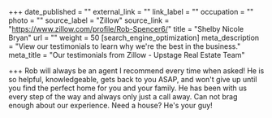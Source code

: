 +++
date_published = ""
external_link = ""
link_label = ""
occupation = ""
photo = ""
source_label = "Zillow"
source_link = "https://www.zillow.com/profile/Rob-Spencer6/"
title = "Shelby Nicole Bryan"
url = ""
weight = 50
[search_engine_optimization]
meta_description = "View our testimonials to learn why we're the best in the business."
meta_title = "Our testimonials from Zillow - Upstage Real Estate Team"

+++
Rob will always be an agent I recommend every time when asked! He is so helpful, knowledgeable, gets back to you ASAP, and won't give up until you find the perfect home for you and your family. He has been with us every step of the way and always only just a call away. Can not brag enough about our experience. Need a house? He's your guy!